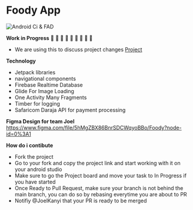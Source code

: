 # Foody App
![Android Ci & FAD](https://github.com/opensource254/event254-app/workflows/Build%20&%20upload%20to%20Firebase%20App%20Distribution/badge.svg)

**Work in Progress**
:construction: :construction: :construction:  :construction:  :construction:  :construction:  :construction:  :construction:  :construction:


- We are using this to discuss project changes  [Project]( https://github.com/iFix-Hub-KE/Foody/projects/1 "projects road ,map")


 **Technology**
 
 - Jetpack libraries
 - navigational components
 - Firebase Realtime Database
 - Glide For Image Loading
 - One Activity Many Fragments
 - Timber for logging
 - Safaricom Daraja API for payment processing


**Figma Design for team Joel**
https://www.figma.com/file/5hMgZBX86BnrSDCWqyoBBo/Foody?node-id=0%3A1


 **How do i contibute**

- Fork the project
- Go to your fork and copy the project link and start working with it on your android studio
- Make sure to go the Project board and move your task to In Progress if you have started
- Once Ready to Pull Request, make sure your branch is not behind the main branch, you can do so by rebasing everytime you are about to PR
- Notifiy @JoelKanyi that your PR is ready to be merged
